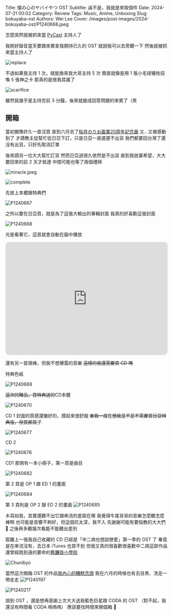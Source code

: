 Title: 僕の心のヤバイやつ OST
Subtitle: 誒不是，我就是來取個件
Date: 2024-07-21 00:02
Category: Review
Tags: Music, Anime, Unboxing
Slug: bokuyaba-ost
Authors: Wei Lee
Cover: /images/post-images/2024-bokuyaba-ost/P1240668.jpeg

怎麼突然就被抓來當 [PyCast](https://pycast.firstory.io/) 主持人了

<!--more-->

我剛好錄音當天要跟來賓拿我期待已久的 OST
就說我可以去旁聽一下
然後就被抓來當主持人了

![replace](/images/post-images/2024-bokuyaba-ost/replace.png)

不過如果我主持 1 次，就能換來我大哥主持 5 次
簡直就像是用 1 張小毛球犧牲招喚 5 張神之卡
那真的是捨我其誰了

![scarifice](/images/post-images/2024-bokuyaba-ost/scarifice.png)

雖然我幾乎是主持完前 3 分鐘，後來就變成回答問題的來賓了（笑

## 開箱

當初猶豫許久一直沒買
直到六月去了[桜井のりお画業20周年記念展](https://sakurai-norio-exhibition.com/)
又...又被感動到了
才請教主從幫忙從日亞下訂，只是日亞一直遲遲不出貨
我們都要回台灣了還沒有出貨，只好先取消訂單

後來請另一位大大幫忙訂貨
然而日亞過很久依然是不出貨
直到我放棄希望，大大要回來的前 2 天才抵達
中間可能也等了兩個禮拜

![miracle.jpeg](/images/post-images/2024-bokuyaba-ost/miracle.jpeg)

![complete](/images/post-images/2024-bokuyaba-ost/complete.jpeg)

先放上本體跟特典們

![P1240667](/images/post-images/2024-bokuyaba-ost/P1240667.jpeg)

之所以要在日亞買，就是為了這張大輸出的專輯封面
我真的好喜歡這張封面

![P1240668](/images/post-images/2024-bokuyaba-ost/P1240668.jpeg)

光是看著它，這首就會自動在腦中播放
<iframe style="border-radius:12px" src="https://open.spotify.com/embed/track/03MpxiFkwFQVwaM9la2Yyn?utm_source=generator" width="100%" height="352" frameBorder="0" allowfullscreen="" allow="autoplay; clipboard-write; encrypted-media; fullscreen; picture-in-picture" loading="lazy"></iframe>

還有另一首很棒，但我不想爆雷的音樂
~~這樣的我還需要買 CD 嗎~~

特典色紙

![P1240669](/images/post-images/2024-bokuyaba-ost/P1240669.jpeg)

~~這次的贈品，買特典送的~~CD本體

![P1240670](/images/post-images/2024-bokuyaba-ost/P1240670.jpeg)

CD 1
封面的質感還蠻好的，摸起來很舒服
~~害我一度在想我是不是不需要買日亞特典版，但買都買了~~

![P1240677](/images/post-images/2024-bokuyaba-ost/P1240677.jpeg)

CD 2

![P1240676](/images/post-images/2024-bokuyaba-ost/P1240676.jpeg)

CD1 那側有一本小冊子，第一頁是曲目

![P1240682](/images/post-images/2024-bokuyaba-ost/P1240682.jpeg)

第 2 頁是 OP 1 跟 ED 1 的畫面

![P1240684](/images/post-images/2024-bokuyaba-ost/P1240684.jpeg)

第 3 頁則是 OP 2 跟 ED 2 的畫面
![P1240685](/images/post-images/2024-bokuyaba-ost/P1240685.jpeg)

木耳如我，其實還聽不出它跟串流的差距在哪
我覺得牛尾哥哥的音樂怎麼聽怎麼棒啊
也可能是音響不夠好，但這個坑太深，我不入
先謝謝可能有要指教的大大們 🙏
之後再多聽幾次看能不能聽出差別

距離上一張我自己收藏的 CD 已經是「中二病也想談戀愛」第一季的 OST 了
畢竟是在串流沒有，去日本 iTunes 也買不到
但我又真的很喜歡很喜歡中二病這部作品
還曾經跑到遠的要命的[舊鐮掛小學校](https://tw.biwako-visitors.jp/spot/detail/198)

![Chunibyo](/images/post-images/2024-bokuyaba-ost/17214839314863.jpg)

當然這次開箱 OST 的作品[我內心的糟糕念頭](https://ani.gamer.com.tw/animeVideo.php?sn=33250)
我在六月的時候也有去目黑、洗足一帶走走
![P1240197](/images/post-images/2024-bokuyaba-ost/P1240197.JPG)

![P1240217](/images/post-images/2024-bokuyaba-ost/P1240217.JPG)

說到 OST ，還是想再感謝上次大大送我藍色巨星跟 CODA 的 OST
（對不起，我還沒有時間看 CODA 嗚嗚嗚）
應該要找時間來開個箱 👀
